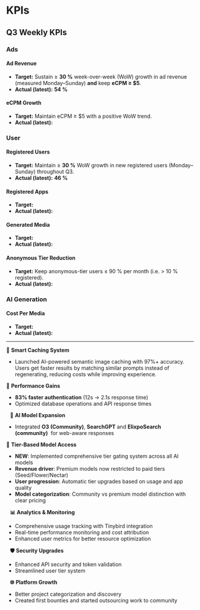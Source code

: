 # KPIs

## Q3 Weekly KPIs

### Ads

#### Ad Revenue
- **Target:** Sustain ≥ **30 %** week-over-week (WoW) growth in ad revenue (measured Monday–Sunday) **and** keep **eCPM ≥ $5**.
- **Actual (latest):** **54 %**

#### eCPM Growth
- **Target:** Maintain eCPM ≥ $5 with a positive WoW trend.
- **Actual (latest):** <!-- add value -->

### User

#### Registered Users
- **Target:** Maintain ≥ **30 %** WoW growth in new registered users (Monday–Sunday) throughout Q3.
- **Actual (latest):** **46 %**

#### Registered Apps
- **Target:** <!-- specify -->
- **Actual (latest):** <!-- add value -->

#### Generated Media
- **Target:** <!-- specify -->
- **Actual (latest):** <!-- add value -->

#### Anonymous Tier Reduction
- **Target:** Keep anonymous-tier users ≤ 90 % per month (i.e. > 10 % registered).
- **Actual (latest):** <!-- add value -->

### AI Generation

#### Cost Per Media
- **Target:** <!-- specify -->
- **Actual (latest):** <!-- add value -->





----




**:brain:** **Smart Caching System**
- Launched AI-powered semantic image caching with 97%+ accuracy. Users get faster results by matching similar prompts instead of regenerating, reducing costs while improving experience.

**:rocket:** **Performance Gains**
* **83% faster authentication** (12s → 2.1s response time)
* Optimized database operations and API response times

⠀**:robot:** **AI Model Expansion**
* Integrated **O3 (Community)**, **SearchGPT** and **ElixpoSearch (community)**  for web-aware responses

**:dart:** **Tier-Based Model Access**
* **NEW**: Implemented comprehensive tier gating system across all AI models
* **Revenue driver**: Premium models now restricted to paid tiers (Seed/Flower/Nectar)
* **User progression**: Automatic tier upgrades based on usage and app quality
* **Model categorization**: Community vs premium model distinction with clear pricing


⠀**:bar_chart:** **Analytics & Monitoring**
* Comprehensive usage tracking with Tinybird integration
* Real-time performance monitoring and cost attribution
* Enhanced user metrics for better resource optimization

⠀**:shield:** **Security Upgrades**
* Enhanced API security and token validation
* Streamlined user tier system

⠀**:globe_with_meridians:** **Platform Growth**
* Better project categorization and discovery
* Created first bounties and started outsourcing work to community
